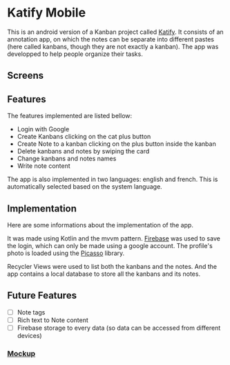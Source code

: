 # Katify Mobile
This is an android version of a Kanban project called [Katify](https://github.com/AHalic/Katify).
It consists of an annotation app, on which the notes can be separate into different pastes (here called kanbans, though they are not exactly a kanban). 
The app was developped to help people organize their tasks.

## Screens


## Features
The features implemented are listed bellow:
- Login with Google
- Create Kanbans clicking on the cat plus button
- Create Note to a kanban clicking on the plus button inside the kanban
- Delete kanbans and notes by swiping the card
- Change kanbans and notes names
- Write note content

The app is also implemented in two languages: english and french. This is automatically selected based on the system language.


## Implementation
Here are some informations about the implementation of the app.

It was made using Kotlin and the mvvm pattern. 
[Firebase](https://firebase.google.com) was used to save the login, which can only be made using a google account. 
The profile's photo is loaded using the [Picasso](https://square.github.io/picasso/) library.

Recycler Views were used to list both the kanbans and the notes. And the app contains a local database to store all the kanbans and its notes.

## Future Features
- [ ] Note tags
- [ ] Rich text to Note content
- [ ] Firebase storage to every data (so data can be accessed from different devices)

### [Mockup](https://www.figma.com/file/wZwqL7hR6S7H1BaQAJb3UO/Katify-Mobile?node-id=0%3A1&t=BnqIHhWK5iGcvwzV-0)
